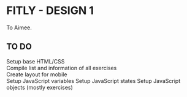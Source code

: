 # FITLY - DESIGN 1
To Aimee.

## TO DO
Setup base HTML/CSS  
Compile list and information of all exercises  
Create layout for mobile  
Setup JavaScript variables
Setup JavaScript states
Setup JavaScript objects (mostly exercises)  